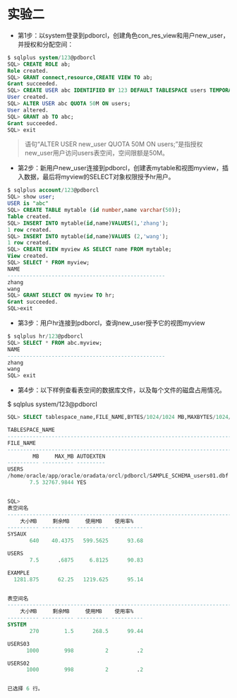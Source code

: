 # 实验二
- 第1步：以system登录到pdborcl，创建角色con_res_view和用户new_user，并授权和分配空间：

```sql
$ sqlplus system/123@pdborcl
SQL> CREATE ROLE ab;
Role created.
SQL> GRANT connect,resource,CREATE VIEW TO ab;
Grant succeeded.
SQL> CREATE USER abc IDENTIFIED BY 123 DEFAULT TABLESPACE users TEMPORARY TABLESPACE temp;
User created.
SQL> ALTER USER abc QUOTA 50M ON users;
User altered.
SQL> GRANT ab TO abc;
Grant succeeded.
SQL> exit
```
> 语句“ALTER USER new_user QUOTA 50M ON users;”是指授权new_user用户访问users表空间，空间限额是50M。

- 第2步：新用户new_user连接到pdborcl，创建表mytable和视图myview，插入数据，最后将myview的SELECT对象权限授予hr用户。

```sql
$ sqlplus account/123@pdborcl
SQL> show user;
USER is "abc"
SQL> CREATE TABLE mytable (id number,name varchar(50));
Table created.
SQL> INSERT INTO mytable(id,name)VALUES(1,'zhang');
1 row created.
SQL> INSERT INTO mytable(id,name)VALUES (2,'wang');
1 row created.
SQL> CREATE VIEW myview AS SELECT name FROM mytable;
View created.
SQL> SELECT * FROM myview;
NAME
--------------------------------------------------
zhang
wang
SQL> GRANT SELECT ON myview TO hr;
Grant succeeded.
SQL>exit
```

- 第3步：用户hr连接到pdborcl，查询new_user授予它的视图myview

```sql
$ sqlplus hr/123@pdborcl
SQL> SELECT * FROM abc.myview;
NAME
--------------------------------------------------
zhang
wang
SQL> exit
```
- 第4步：以下样例查看表空间的数据库文件，以及每个文件的磁盘占用情况。

$ sqlplus system/123@pdborcl
```sql
SQL> SELECT tablespace_name,FILE_NAME,BYTES/1024/1024 MB,MAXBYTES/1024/1024 MAX_MB,autoextensible FROM dba_data_files  WHERE  tablespace_name='USERS';

TABLESPACE_NAME
--------------------------------------------------------------------------------
FILE_NAME
--------------------------------------------------------------------------------
        MB     MAX_MB AUTOEXTEN
---------- ---------- ---------
USERS
/home/oracle/app/oracle/oradata/orcl/pdborcl/SAMPLE_SCHEMA_users01.dbf
       7.5 32767.9844 YES


SQL>
表空间名
--------------------------------------------------------------------------------
    大小MB     剩余MB     使用MB    使用率%
---------- ---------- ---------- ----------
SYSAUX
       640    40.4375   599.5625      93.68

USERS
       7.5      .6875     6.8125      90.83

EXAMPLE
  1281.875      62.25   1219.625      95.14


表空间名
--------------------------------------------------------------------------------
    大小MB     剩余MB     使用MB    使用率%
---------- ---------- ---------- ----------
SYSTEM
       270        1.5      268.5      99.44

USERS03
      1000        998          2         .2

USERS02
      1000        998          2         .2


已选择 6 行。

```
